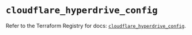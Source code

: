 # `cloudflare_hyperdrive_config`

Refer to the Terraform Registry for docs: [`cloudflare_hyperdrive_config`](https://registry.terraform.io/providers/cloudflare/cloudflare/5.3.0/docs/resources/hyperdrive_config).
